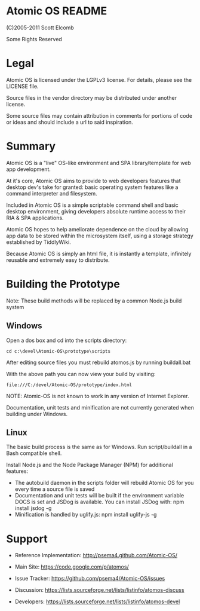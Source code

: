 Atomic OS README
================

(C)2005-2011 Scott Elcomb

Some Rights Reserved


Legal
=====

Atomic OS is licensed under the LGPLv3 license.  For details, please see the LICENSE file.

Source files in the vendor directory may be distributed under another license.

Some source files may contain attribution in comments for portions of code or ideas and should include a url to said inspiration.


Summary
=======

Atomic OS is a "live" OS-like environment and SPA library/template for web app development.

At it's core, Atomic OS aims to provide to web developers features that desktop dev's take for granted: basic operating system features like a command interpreter and filesystem.

Included in Atomic OS is a simple scriptable command shell and basic desktop environment, giving developers absolute runtime access to their RIA & SPA applications.

Atomic OS hopes to help ameliorate dependence on the cloud by allowing app data to be stored within the microsystem itself, using a storage strategy established by TiddlyWiki.

Because Atomic OS is simply an html file, it is instantly a template, infinitely reusable and extremely easy to distribute.


Building the Prototype
======================

Note: These build methods will be replaced by a common Node.js build system


Windows
-------

Open a dos box and cd into the scripts directory:

    cd c:\devel\Atomic-OS\prototype\scripts

After editing source files you must rebuild atomos.js by running buildall.bat

With the above path you can now view your build by visiting:

    file:///C:/devel/Atomic-OS/prototype/index.html

NOTE: Atomic-OS is not known to work in any version of Internet Explorer.

Documentation, unit tests and minification are not currently generated when building under Windows.

Linux
-----
The basic build process is the same as for Windows. Run script/buildall in a Bash compatible shell.

Install Node.js and the Node Package Manager (NPM) for additional features:

* The autobuild daemon in the scripts folder will rebuild Atomic OS for you every time a source file is saved
* Documentation and unit tests will be built if the environment variable DOCS is set and JSDog is available.  You can install JSDog with:  npm install jsdog -g
* Minification is handled by uglify.js:  npm install uglify-js -g

Support
=======

  - Reference
    Implementation: http://psema4.github.com/Atomic-OS/

  - Main Site:      https://code.google.com/p/atomos/
  - Issue Tracker:  https://github.com/psema4/Atomic-OS/issues

  - Discussion:     https://lists.sourceforge.net/lists/listinfo/atomos-discuss
  - Developers:     https://lists.sourceforge.net/lists/listinfo/atomos-devel
